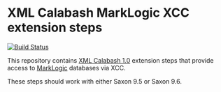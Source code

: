 # XML Calabash MarkLogic XCC extension steps

[![Build Status](https://travis-ci.org/ndw/xmlcalabash1-xcc.svg?branch=master)](https://travis-ci.org/ndw/xmlcalabash1-xcc.svg?branch=master)

This repository contains [XML Calabash 1.0](http://github.com/ndw/xmlcalabash1)
extension steps that
provide access to [MarkLogic](http://www.marklogic.com/)
databases via XCC.

These steps should work with either Saxon 9.5 or Saxon 9.6.
